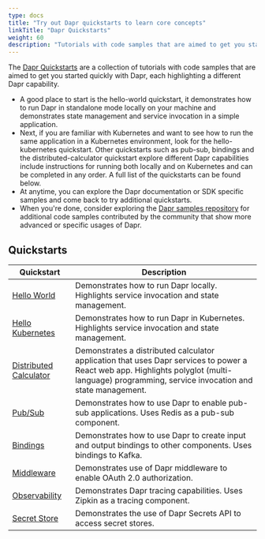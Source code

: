 ```yaml
---
type: docs
title: "Try out Dapr quickstarts to learn core concepts"
linkTitle: "Dapr Quickstarts"
weight: 60
description: "Tutorials with code samples that are aimed to get you started quickly with Dapr"
---
```


The [Dapr Quickstarts](https://github.com/dapr/quickstarts/tree/v1.0.0-rc.3) are a collection of tutorials with code samples that are aimed to get you started quickly with Dapr, each highlighting a different Dapr capability.

- A good place to start is the hello-world quickstart, it demonstrates how to run Dapr in standalone mode locally on your machine and demonstrates state management and service invocation in a simple application.
- Next, if you are familiar with Kubernetes and want to see how to run the same application in a Kubernetes environment, look for the hello-kubernetes quickstart. Other quickstarts such as pub-sub, bindings and the distributed-calculator quickstart explore different Dapr capabilities include instructions for running both locally and on Kubernetes and can be completed in any order. A full list of the quickstarts can be found below.
- At anytime, you can explore the Dapr documentation or SDK specific samples and come back to try additional quickstarts.
- When you're done, consider exploring the [Dapr samples repository](https://github.com/dapr/samples) for additional code samples contributed by the community that show more advanced or specific usages of Dapr.

## Quickstarts

| Quickstart                                                                                       | Description                                                                                                                                                                                    |
| ------------------------------------------------------------------------------------------------ | ---------------------------------------------------------------------------------------------------------------------------------------------------------------------------------------------- |
| [Hello World](https://github.com/dapr/quickstarts/tree/v1.0.0/hello-world)                       | Demonstrates how to run Dapr locally. Highlights service invocation and state management.                                                                                                      |
| [Hello Kubernetes](https://github.com/dapr/quickstarts/tree/v1.0.0/hello-kubernetes)             | Demonstrates how to run Dapr in Kubernetes. Highlights service invocation and state management.                                                                                                |
| [Distributed Calculator](https://github.com/dapr/quickstarts/tree/v1.0.0/distributed-calculator) | Demonstrates a distributed calculator application that uses Dapr services to power a React web app. Highlights polyglot (multi-language) programming, service invocation and state management. |
| [Pub/Sub](https://github.com/dapr/quickstarts/tree/v1.0.0/pub-sub)                               | Demonstrates how to use Dapr to enable pub-sub applications. Uses Redis as a pub-sub component.                                                                                                |
| [Bindings](https://github.com/dapr/quickstarts/tree/v1.0.0/bindings)                             | Demonstrates how to use Dapr to create input and output bindings to other components. Uses bindings to Kafka.                                                                                  |
| [Middleware](https://github.com/dapr/quickstarts/tree/v1.0.0/middleware)                         | Demonstrates use of Dapr middleware to enable OAuth 2.0 authorization.                                                                                                                         |
| [Observability](https://github.com/dapr/quickstarts/tree/v1.0.0/observability)                   | Demonstrates Dapr tracing capabilities. Uses Zipkin as a tracing component.                                                                                                                    |
| [Secret Store](https://github.com/dapr/quickstarts/tree/v1.0.0/secretstore)                      | Demonstrates the use of Dapr Secrets API to access secret stores.                                                                                                                              |
